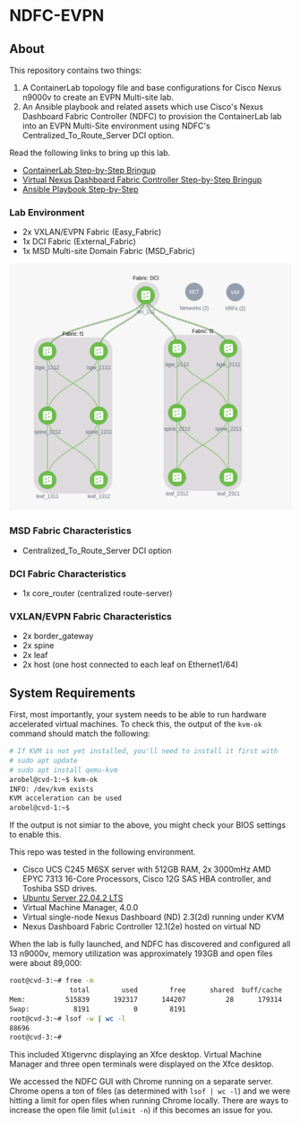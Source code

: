 # NDFC-EVPN

## About

This repository contains two things:

1. A ContainerLab topology file and base configurations for Cisco Nexus n9000v to create an EVPN Multi-site lab.
2. An Ansible playbook and related assets which use Cisco's Nexus Dashboard Fabric Controller (NDFC) to provision the ContainerLab lab into an EVPN Multi-Site environment using NDFC's Centralized_To_Route_Server DCI option.

Read the following links to bring up this lab.

- [ContainerLab Step-by-Step Bringup](/docs/containerlab/ContainerLab_Main.md)
- [Virtual Nexus Dashboard Fabric Controller Step-by-Step Bringup](/docs/NDFC/NDFC_Main.md)
- [Ansible Playbook Step-by-Step](/docs/ansible/EVPN_Main.md)

### Lab Environment

- 2x VXLAN/EVPN Fabric  (Easy_Fabric)
- 1x DCI Fabric (External_Fabric)
- 1x MSD Multi-site Domain Fabric (MSD_Fabric)

![Topology](/docs/images/NDFC_Topology.png)

### MSD Fabric Characteristics

- Centralized_To_Route_Server DCI option

### DCI Fabric Characteristics

- 1x core_router (centralized route-server)

### VXLAN/EVPN Fabric Characteristics

- 2x border_gateway
- 2x spine
- 2x leaf
- 2x host (one host connected to each leaf on Ethernet1/64)

## System Requirements

First, most importantly, your system needs to be able to run hardware accelerated virtual machines.  To check this, the output of the ``kvm-ok`` command should match the following:

```bash
# If KVM is not yet installed, you'll need to install it first with
# sudo apt update
# sudo apt install qemu-kvm
arobel@cvd-1:~$ kvm-ok
INFO: /dev/kvm exists
KVM acceleration can be used
arobel@cvd-1:~$ 
```

If the output is not simiar to the above, you might check your BIOS settings to enable this.

This repo was tested in the following environment.

- Cisco UCS C245 M6SX server with 512GB RAM, 2x 3000mHz AMD EPYC 7313 16-Core Processors, Cisco 12G SAS HBA controller, and Toshiba SSD drives.
- [Ubuntu Server 22.04.2 LTS](https://ubuntu.com/download/server)
- Virtual Machine Manager, 4.0.0
- Virtual single-node Nexus Dashboard (ND) 2.3(2d) running under KVM
- Nexus Dashboard Fabric Controller 12.1(2e) hosted on virtual ND

When the lab is fully launched, and NDFC has discovered and configured all 13 n9000v, memory utilization was approximately 193GB and open files were about 89,000:

```bash
root@cvd-3:~# free -m
               total        used        free      shared  buff/cache   available
Mem:          515839      192317      144207          28      179314      320153
Swap:           8191           0        8191
root@cvd-3:~# lsof -w | wc -l
88696
root@cvd-3:~# 
```

This included Xtigervnc displaying an Xfce desktop.  Virtual Machine Manager and three open terminals were displayed on the Xfce desktop.

We accessed the NDFC GUI with Chrome running on a separate server. Chrome opens a ton of files (as determined with ``lsof | wc -l``) and we were hitting a limit for open files when running Chrome locally.  There are ways to increase the open file limit (``ulimit -n``) if this becomes an issue for you.
